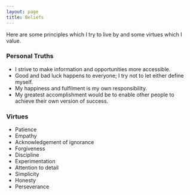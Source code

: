 ```yaml
---
layout: page
title: Beliefs
---
```


Here are some principles which I try to live by and some virtues which I value.

### Personal Truths
 - I strive to make information and opportunities more accessible.
 - Good and bad luck happens to everyone; I try not to let either define myself.
 - My happiness and fulfilment is my own responsibility.
 - My greatest accomplishment would be to enable other people to achieve their own version of success.

### Virtues
 - Patience
 - Empathy
 - Acknowledgement of ignorance
 - Forgiveness
 - Discipline
 - Experimentation
 - Attention to detail
 - Simplicity
 - Honesty
 - Perseverance
